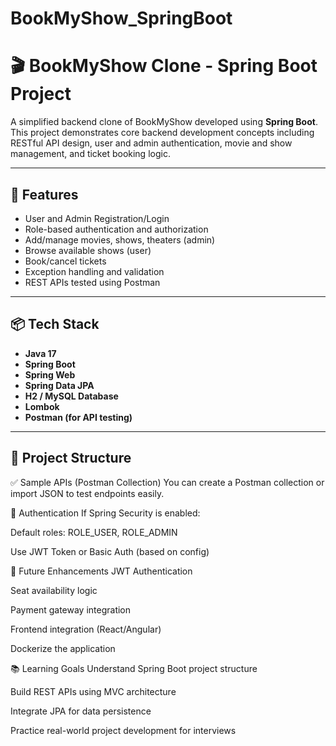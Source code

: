 # BookMyShow_SpringBoot
# 🎬 BookMyShow Clone - Spring Boot Project

A simplified backend clone of BookMyShow developed using **Spring Boot**. This project demonstrates core backend development concepts including RESTful API design, user and admin authentication, movie and show management, and ticket booking logic.

---

## 🚀 Features

- User and Admin Registration/Login
- Role-based authentication and authorization
- Add/manage movies, shows, theaters (admin)
- Browse available shows (user)
- Book/cancel tickets
- Exception handling and validation
- REST APIs tested using Postman

---

## 📦 Tech Stack

- **Java 17**
- **Spring Boot**
- **Spring Web**
- **Spring Data JPA**
- **H2 / MySQL Database**
- **Lombok**
- **Postman (for API testing)**

---

## 📁 Project Structure

✅ Sample APIs (Postman Collection)
You can create a Postman collection or import JSON to test endpoints easily.

🔐 Authentication
If Spring Security is enabled:

Default roles: ROLE_USER, ROLE_ADMIN

Use JWT Token or Basic Auth (based on config)

📌 Future Enhancements
JWT Authentication

Seat availability logic

Payment gateway integration

Frontend integration (React/Angular)

Dockerize the application

📚 Learning Goals
Understand Spring Boot project structure

Build REST APIs using MVC architecture

Integrate JPA for data persistence

Practice real-world project development for interviews
